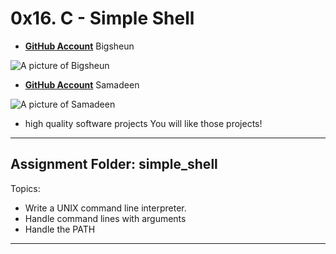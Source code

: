 # 0x16. C - Simple Shell

- __[GitHub Account](github.com/Bigsheun)__ Bigsheun

 ![A picture of Bigsheun](https://avatars.githubusercontent.com/u/88635898?s=120&v=4 "Bigsehun")


- __[GitHub Account](github.com/Samadeen)__ Samadeen

 ![A picture of Samadeen](https://avatars.githubusercontent.com/u/85469034?v=4 "Samadeen")
- high quality software projects
You will like those projects!





___
## Assignment Folder: simple_shell

Topics:
 - Write a UNIX command line interpreter.
 - Handle command lines with arguments
 - Handle the PATH
___
